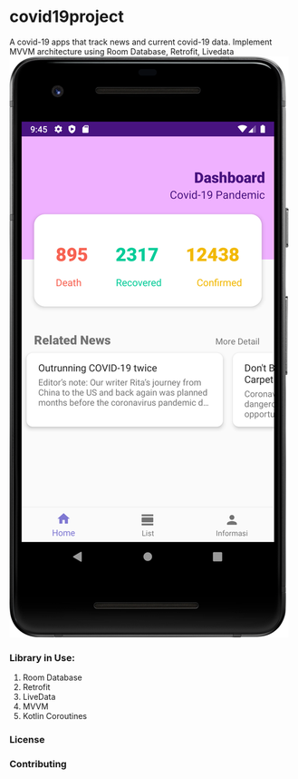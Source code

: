 # covid19project

A covid-19 apps that track news and current covid-19 data. Implement MVVM architecture using Room Database, Retrofit, Livedata
![Image of Home](https://github.com/nurrizkyimani/covid19project/blob/master/Pic/home_covid.png)

### Library in Use:
1. Room Database
2. Retrofit
3. LiveData
4. MVVM
5. Kotlin Coroutines


### License

### Contributing

